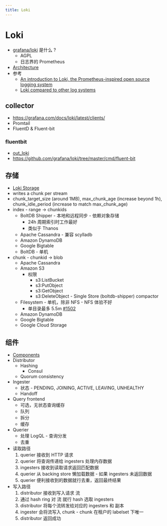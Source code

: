 ```yaml
---
title: Loki
---
```


# Loki

- [grafana/loki](https://github.com/grafana/loki) 是什么 ?
  - AGPL
  - 日志界的 Prometheus
- [Architecture](https://grafana.com/docs/loki/latest/architecture/)
- 参考
  - [An introduction to Loki, the Prometheus-inspired open source logging system](https://grafana.com/blog/2020/05/12/an-only-slightly-technical-introduction-to-loki-the-prometheus-inspired-open-source-logging-system/)
  - [Loki compared to other log systems](https://grafana.com/docs/loki/latest/overview/comparisons/)

## collector

- https://grafana.com/docs/loki/latest/clients/
- Promtail
- FluentD & Fluent-bit

### fluentbit

- [out_loki](https://grafana.com/docs/loki/latest/clients/fluentbit/)
- https://github.com/grafana/loki/tree/master/cmd/fluent-bit

## 存储

- [Loki Storage](https://grafana.com/docs/loki/latest/operations/storage/)
- writes a chunk per stream
- chunk_target_size (around 1MB), max_chunk_age (increase beyond 1h), chunk_idle_period (increase to match max_chunk_age)
- index - range -> chunkids
  - BoltDB Shipper - 本地和远程同步 - 依赖对象存储
    - 24h 周期索引时工作最好
    - 类似于 Thanos
  - Apache Cassandra - 兼容 scylladb
  - Amazon DynamoDB
  - Google Bigtable
  - BoltDB - 单机
- chunk - chunkid -> blob
  - Apache Cassandra
  - Amazon S3
    - 权限
      - s3:ListBucket
      - s3:PutObject
      - s3:GetObject
      - s3:DeleteObject - Single Store (boltdb-shipper) compactor
  - Filesystem - 单机，除非 NFS - NFS 体验不好
    - 单目录最多 5.5m [#1502](https://github.com/grafana/loki/issues/1502)
  - Amazon DynamoDB
  - Google Bigtable
  - Google Cloud Storage

## 组件

- [Components](https://grafana.com/docs/loki/latest/architecture/#components)
- Distributor
  - Hashing
    - Consul
  - Quorum consistency
- Ingester
  - 状态 - PENDING, JOINING, ACTIVE, LEAVING, UNHEALTHY
  - Handoff
- Query frontend
  - 可选，无状态查询缓存
  - 队列
  - 拆分
  - 缓存
- Querier
  - 处理 LogQL - 查询分发
  - 去重
- 读取路径
  1. querier 接收到 HTTP 请求
  2. querier 将查询传递给 ingesters 处理内存数据
  3. ingesters 接收到读取请求返回匹配数据
  4. querier 从 backing store 懒加载数据 - 如果 ingesters 未返回数据
  5. querier 便利接收到的数据就行去重，返回最终结果
- 写入路径
  1. distributor 接收到写入请求 流
  2. 通过 hash ring 对 流 就行 hash 选取 ingesters
  3. distributor 将每个流转发给对应的 ingesters 和 副本
  4. ingester 会将流写入 chunk - chunk 在租户的 labelset 下唯一
  5. distributor 返回成功

